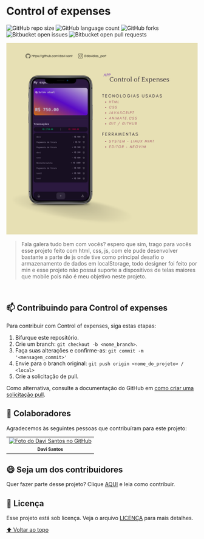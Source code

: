 # Control of expenses

<!---Esses são exemplos. Veja https://shields.io para outras pessoas ou para personalizar este conjunto de escudos. Você pode querer incluir dependências, status do projeto e informações de licença aqui--->

![GitHub repo size](https://img.shields.io/github/repo-size/davi-sant/README-template?style=for-the-badge)
![GitHub language count](https://img.shields.io/github/languages/count/davi-sant/README-template?style=for-the-badge)
![GitHub forks](https://img.shields.io/github/forks/davi-sant/README-template?style=for-the-badge)
![Bitbucket open issues](https://img.shields.io/bitbucket/issues/davi-sant/README-template?style=for-the-badge)
![Bitbucket open pull requests](https://img.shields.io/bitbucket/pr-raw/davi-sant/README-template?style=for-the-badge)

<img src="./src/img/App.png" alt="exemplo imagem">

> Fala galera tudo bem com vocês? espero que sim, trago para vocês esse projeto feito com html, css, js, com ele pude desenvolver bastante a parte de js onde tive como principal desafio o armazenamento de dados em localStorage, todo designer foi feito por min e esse projeto não possui suporte a dispositivos de telas maiores que mobile pois não é meu objetivo neste projeto.

<br/>

## 📫 Contribuindo para Control of expenses
<!---Se o seu README for longo ou se você tiver algum processo ou etapas específicas que deseja que os contribuidores sigam, considere a criação de um arquivo CONTRIBUTING.md separado--->
Para contribuir com Control of expenses, siga estas etapas:

1. Bifurque este repositório.
2. Crie um branch: `git checkout -b <nome_branch>`.
3. Faça suas alterações e confirme-as: `git commit -m '<mensagem_commit>'`
4. Envie para o branch original: `git push origin <nome_do_projeto> / <local>`
5. Crie a solicitação de pull.

Como alternativa, consulte a documentação do GitHub em [como criar uma solicitação pull](https://help.github.com/en/github/collaborating-with-issues-and-pull-requests/creating-a-pull-request).

## 🤝 Colaboradores

Agradecemos às seguintes pessoas que contribuíram para este projeto:

<table>
  <tr>
    <td align="center">
      <a href="#">
        <img src="https://avatars.githubusercontent.com/u/97963191?v=4" width="100px;" alt="Foto do Davi Santos no GitHub"/><br>
        <sub>
          <b>Davi Santos</b>
        </sub>
      </a>
    </td>
  </tr>
</table>


## 😄 Seja um dos contribuidores<br>

Quer fazer parte desse projeto? Clique [AQUI](CONTRIBUTING.md) e leia como contribuir.

## 📝 Licença

Esse projeto está sob licença. Veja o arquivo [LICENÇA](LICENSE.md) para mais detalhes.

[⬆ Voltar ao topo](#nome-do-projeto)<br>
